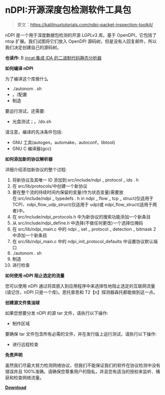 # nDPI:开源深度包检测软件工具包

> 原文：<https://kalilinuxtutorials.com/ndpi-packet-inspection-toolkit/>

nDPI 是一个用于深度数据包检测的开源 LGPLv3 库。基于 OpenDPI，它包括了 ntop 扩展。我们试图将它们放入 OpenDPI 源码树，但是没有人回复邮件，所以我们决定创建自己的源码树。

**也读作:** B [incat:集成 IDA 的二进制代码静态分析器](https://kalilinuxtutorials.com/bincat-binary-code-static-analyser/)

**如何编译 nDPI**

为了编译这个库做什么

*   ./autonom . sh
*   。/配置
*   制造

要运行测试，还需要:

*   光盘测试；。/do.sh

请注意，编译的先决条件包括:

*   GNU 工具(autogen，automake，autoconf，libtool)
*   GNU C 编译器(gcc)

**如何添加新的协议解析器**

详细介绍添加新协议的整个过程:

1.  将新协议及其唯一 ID 添加到:src/include/ndpi _ protocol _ ids . h
2.  在 src/lib/protocols/中创建一个新协议
3.  要在整个流的持续时间内保留的变量(作为状态变量)需要放在:src/include/ndpi _ typedefs . h in ndpi _ flow _ tcp _ struct(仅适用于 TCP)、ndpi_flow_udp_struct(仅适用于 udp)或 ndpi_flow_struct(适用于两者)中。
4.  在 src/include/ndpi_protocols.h 中为新协议的搜索功能添加一个新条目
5.  从 src/include/ndpi_define.h 中选择(不做任何更改)一个选择位掩码
6.  在 src/lib/ndpi_main.c 中的 ndpi _ set _ protocol _ detection _ bitmask 2 中添加一个新条目
7.  在 src/lib/ndpi_main.c 中的 ndpi_init_protocol_defaults 中设置协议默认端口
8.  ./autonom . sh
9.  制造
10.  进行检查

**如何使用 nDPI 阻止选定的流量**

您可以使用 nDPI 通过将其嵌入到应用程序中来选择性地阻止选定的互联网流量(请记住，nDPI 只是一个库)。恩托普恩和 T2【n】探测器森托都能做到这一点。

**创建源文件焦油球**

如果您想要分发 nDPI 的源 tar 文件，请执行以下操作:

*   制作区域

要确保 tar 文件包含所有必需的文件，并在发行版上运行测试，请执行以下操作:

*   进行远程检查

**免责声明**

虽然我们尽最大努力检测网络协议，但我们不能保证我们的软件在协议检测中没有错误并且 100%准确。请确保您尊重用户的隐私，并且您有适当的授权来监听、捕获和检查网络流量。

[**Download**](https://github.com/ntop/nDPI)